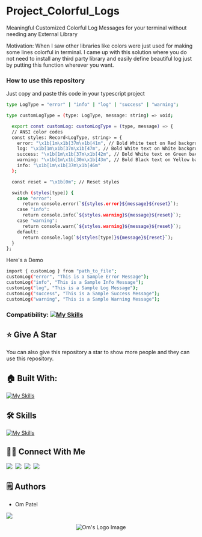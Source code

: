 # Project_Colorful_Logs

Meaningful Customized Colorful Log Messages for your terminal without needing any External Library

Motivation: When I saw other libraries like colors were just used for making some lines colorful in terminal.
I came up with this solution where you do not need to install any third party library and easily define beautiful 
log just by putting this function wherever you want.

### How to use this repository
Just copy and paste this code in your typescript project
```bash
type LogType = "error" | "info" | "log" | "success" | "warning";

type customLogType = (type: LogType, message: string) => void;

  export const customLog: customLogType = (type, message) => {
  // ANSI color codes
  const styles: Record<LogType, string> = {
    error: "\x1b[1m\x1b[37m\x1b[41m", // Bold White text on Red background
    log: "\x1b[1m\x1b[37m\x1b[47m", // Bold White text on White background
    success: "\x1b[1m\x1b[37m\x1b[42m", // Bold White text on Green background
    warning: "\x1b[1m\x1b[30m\x1b[43m", // Bold Black text on Yellow background
    info: "\x1b[1m\x1b[37m\x1b[46m"
  };

  const reset = "\x1b[0m"; // Reset styles

  switch (styles[type]) {
    case "error":
      return console.error(`${styles.error}${message}${reset}`);
    case "info":
      return console.info(`${styles.warning}${message}${reset}`);
    case "warning":
      return console.warn(`${styles.warning}${message}${reset}`);
    default:
      return console.log(`${styles[type]}${message}${reset}`);
  }
};
```

Here's a Demo
```bash
import { customLog } from "path_to_file";
customLog("error", "This is a Sample Error Message");
customLog("info", "This is a Sample Info Message");
customLog("log", "This is a Sample Log Message");
customLog("success", "This is a Sample Success Message");
customLog("warning", "This is a Sample Warning Message");
```

### Compatibility: [![My Skills](https://skillicons.dev/icons?i=js,ts)](https://skillicons.dev)

## :star: Give A Star

You can also give this repository a star to show more people and they can use this repository.

## 🏠 Built With:

[![My Skills](https://skillicons.dev/icons?i=ts,bun,vscode,arch,linux)](https://skillicons.dev)

## 🛠 Skills

[![My Skills](https://skillicons.dev/icons?i=git,github)](https://skillicons.dev)


## 🙋‍♂️ Connect With Me

[<img src="https://skillicons.dev/icons?i=github" />](https://github.com/omunite215)&nbsp;
[<img src="https://skillicons.dev/icons?i=linkedin" />](https://www.linkedin.com/in/om-patel-401068143/)&nbsp;
[<img src="https://skillicons.dev/icons?i=instagram" />](https://www.instagram.com/_21omp/)&nbsp;
[<img src="https://skillicons.dev/icons?i=devto" />](https://portfolio-jade-gamma-13.vercel.app/)


## 🗒️ Authors
- Om Patel

<p align="left">
  <a href="https://skillicons.dev">
    <a href="https://github.com/omunite215">
      <img src="https://skillicons.dev/icons?i=github" />
    </a>
  </a>
</p>

<p align="center">
  <img src="https://github.com/user-attachments/assets/ec1e9924-898b-4e41-853b-fcc226afb56f" alt="Om's Logo Image"/>
</p>
